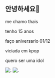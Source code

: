 ## 안녕하세요👋
me chamo thais
 
tenho 15 anos 

faço aniversario 01/12

viciada em kpop 

quero ser uma idol 

![.](https://media1.tenor.com/m/amqnt8tVpF0AAAAd/jung-ahyeon-baemon-ahyeon.gif) 
![.](https://media1.tenor.com/m/RZ5ZCJ8DySwAAAAd/felix-skz.gif)

<!--
**kimsunmiis/kimsunmiis** is a ✨ _special_ ✨ repository because its `README.md` (this file) appears on your GitHub profile.

Here are some ideas to get you started:

- 🔭 I’m currently working on ...
- 🌱 I’m currently learning ...
- 👯 I’m looking to collaborate on ...
- 🤔 I’m looking for help with ...
- 💬 Ask me about ...
- 📫 How to reach me: ...
- 😄 Pronouns: ...
- ⚡ Fun fact: ...
-->
